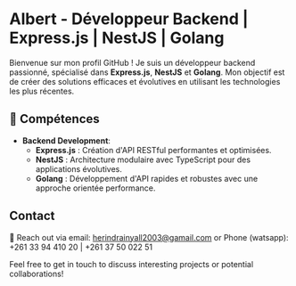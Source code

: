 # Albert - Développeur Backend | Express.js | NestJS | Golang

Bienvenue sur mon profil GitHub ! Je suis un développeur backend passionné, spécialisé dans **Express.js**, **NestJS** et **Golang**. Mon objectif est de créer des solutions efficaces et évolutives en utilisant les technologies les plus récentes. 

## 🔧 Compétences

- **Backend Development**:
  - **Express.js** : Création d'API RESTful performantes et optimisées.
  - **NestJS** : Architecture modulaire avec TypeScript pour des applications évolutives.
  - **Golang** : Développement d'API rapides et robustes avec une approche orientée performance.


## Contact

📧 Reach out via email: herindrainyall2003@gamail.com or Phone (watsapp): +261 33 94 410 20 | +261 37 50 022 51

Feel free to get in touch to discuss interesting projects or potential collaborations!

